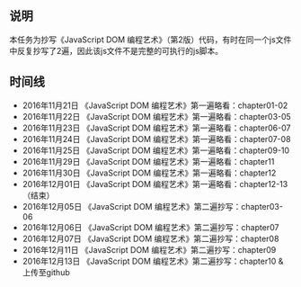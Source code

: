 ## 说明
本任务为抄写《JavaScript DOM 编程艺术》（第2版）代码，有时在同一个js文件中反复抄写了2遍，因此该js文件不是完整的可执行的js脚本。

## 时间线
- 2016年11月21日 《JavaScript DOM 编程艺术》第一遍略看：chapter01-02
- 2016年11月22日 《JavaScript DOM 编程艺术》第一遍略看：chapter03-05
- 2016年11月23日 《JavaScript DOM 编程艺术》第一遍略看：chapter06-07
- 2016年11月24日 《JavaScript DOM 编程艺术》第一遍略看：chapter07-08
- 2016年11月25日 《JavaScript DOM 编程艺术》第一遍略看：chapter09-10
- 2016年11月29日 《JavaScript DOM 编程艺术》第一遍略看：chapter11
- 2016年11月30日 《JavaScript DOM 编程艺术》第一遍略看：chapter12
- 2016年12月01日 《JavaScript DOM 编程艺术》第一遍略看：chapter12-13（结束）
- 2016年12月05日 《JavaScript DOM 编程艺术》第二遍抄写：chapter03-06
- 2016年12月06日 《JavaScript DOM 编程艺术》第二遍抄写：chapter07
- 2016年12月07日 《JavaScript DOM 编程艺术》第二遍抄写：chapter08
- 2016年12月11日 《JavaScript DOM 编程艺术》第二遍抄写：chapter09
- 2016年12月13日 《JavaScript DOM 编程艺术》第二遍抄写：chapter10 & 上传至github

